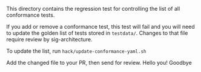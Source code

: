 This directory contains the regression test for controlling the list of all
conformance tests.

If you add or remove a conformance test, this test will fail and you will need
to update the golden list of tests stored in `testdata/`.  Changes to that file
require review by sig-architecture.

To update the list, run `hack/update-conformance-yaml.sh`

Add the changed file to your PR, then send for review.
Hello you!
Goodbye
